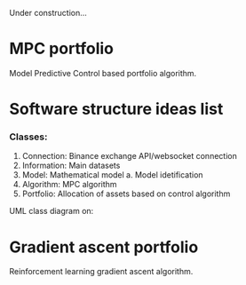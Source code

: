 Under construction...

# MPC portfolio
Model Predictive Control based portfolio algorithm.

# Software structure ideas list

### Classes:

1. Connection: Binance exchange API/websocket connection
2. Information: Main datasets
3. Model: Mathematical model
    a. Model idetification
4. Algorithm: MPC algorithm
5. Portfolio: Allocation of assets based on control algorithm

UML class diagram on: 


# Gradient ascent portfolio
Reinforcement learning gradient ascent algorithm.